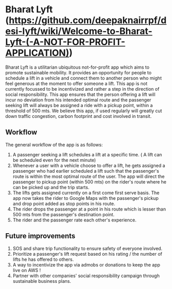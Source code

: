 # Bharat Lyft (https://github.com/deepaknairrpf/desi-lyft/wiki/Welcome-to-Bharat-Lyft-(-A-NOT-FOR-PROFIT-APPLICATION))
Bharat Lyft is a utilitarian ubiquitous not-for-profit app which aims to promote sustainable mobility.  It provides an opportunity for people to schedule a lift in a vehicle and connect them to another person who might feel generous at the moment to offer someone a lift. This app is not currently focussed to be incentivized  and rather a step in the direction of social responsibility.  This app ensures that the person offering a lift will incur no deviation from his intended optimal route and the passenger seeking lift will always be assigned a ride with a pickup point, within a threshold of 500 mts. We believe this app, if used regularly will greatly cut down traffic congestion, carbon footprint and cost involved in transit.

## Workflow
The general workflow of the app is as follows:
1. A passenger seeking a lift schedules a lift at a specific time. ( A lift can be scheduled even for the next minute)
2. Whenever a user with a vehicle choose to offer a lift, he gets assigned a passenger who had earlier scheduled a lift such that the passenger's route is within the most optimal route of the user. The app will direct the passenger to pickup point (within 500 mts)  on the rider's route where he can be picked up and the trip starts.
3. The lifts gets assigned currently on a first come first serve basis. The app now takes the rider to Google Maps with the passenger's pickup and drop point added as stop points in his route.
4. The rider drops the passenger at a point in his route which is lesser than 500 mts from the passenger's destination point.
5. The rider and the passenger rate each other's experience.

## Future improvements
1. SOS and share trip functionality to ensure safety of everyone involved.
2. Prioritize a passenger's lift request based on his rating / the number of lifts he has offered to others.
3. A way to incentivize the app via admobs or donations to keep the app live on AWS !
4. Partner with other companies' social responsibility campaign through sustainable business plans.  

